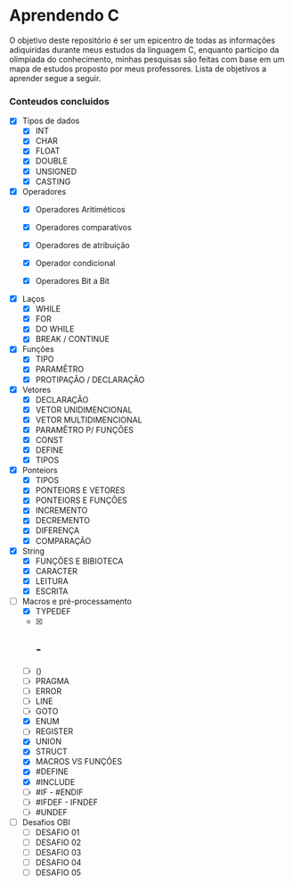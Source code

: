 # Aprendendo C
O objetivo deste repositório é ser um epicentro de todas as informações adiquiridas durante meus estudos da linguagem C, enquanto participo da olimpiada do conhecimento, minhas pesquisas são feitas com base em um mapa de estudos proposto por meus professores. Lista de objetivos a aprender segue a seguir.

### Conteudos concluidos
- [X] Tipos de dados
    - [X] INT
    - [X] CHAR
    - [X] FLOAT
    - [X] DOUBLE
    - [X] UNSIGNED
    - [X] CASTING
  
- [X] Operadores
    - [X] Operadores Aritiméticos 
    - [X] Operadores comparativos
    - [X] Operadores de atribuição
    - [X] Operador condicional
    - [X] Operadores Bit a Bit
  
  
- [X] Laços
    - [X] WHILE
    - [X] FOR
    - [X] DO WHILE
    - [X] BREAK / CONTINUE
          
- [X] Funções
    - [X] TIPO
    - [X] PARAMÊTRO
    - [X] PROTIPAÇÃO / DECLARAÇÃO
          
- [X] Vetores
    - [X] DECLARAÇÃO
    - [X] VETOR UNIDIMENCIONAL
    - [X] VETOR MULTIDIMENCIONAL
    - [X] PARAMÊTRO P/ FUNÇÕES
    - [X] CONST
    - [X] DEFINE
    - [X] TIPOS
          
- [X] Ponteiors
    - [X] TIPOS
    - [X] PONTEIORS E VETORES
    - [X] PONTEIORS E FUNÇÕES
    - [X] INCREMENTO
    - [X] DECREMENTO
    - [X] DIFERENÇA
    - [X] COMPARAÇÃO
          
- [X] String
    - [X] FUNÇÕES E BIBIOTECA
    - [X] CARACTER
    - [X] LEITURA
    - [X] ESCRITA
          
- [ ] Macros e pré-processamento
    - [X] TYPEDEF
    - [X] ## - #
    - [ ] ()
    - [ ] PRAGMA
    - [ ] ERROR
    - [ ] LINE
    - [ ] GOTO
    - [X] ENUM
    - [ ] REGISTER
    - [X] UNION
    - [X] STRUCT
    - [X] MACROS VS FUNÇÕES
    - [X] #DEFINE
    - [X] #INCLUDE
    - [ ] #IF - #ENDIF
    - [ ] #IFDEF - IFNDEF
    - [ ] #UNDEF
          
- [ ] Desafios OBI
    - [ ] DESAFIO 01
    - [ ] DESAFIO 02
    - [ ] DESAFIO 03
    - [ ] DESAFIO 04
    - [ ] DESAFIO 05 
